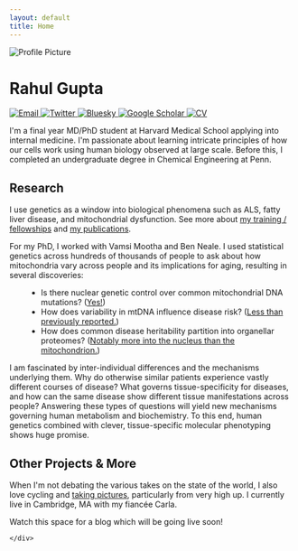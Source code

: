 ```yaml
---
layout: default
title: Home
---
```


<div class="homepage-layout">
  <div class="sidebar">
    <div class="profile-section">
      <div class="profile-section__container">
        <img src="/assets/images/cropped_1E982D74-C3B6-4626-9876-CCC5CF17A825.JPG" alt="Profile Picture">
        <h1>Rahul Gupta</h1>
        <div class="social-icons">
          <a href="mailto:rahul@broadinstitute.org" target="_blank" aria-label="Email">
            <img src="/assets/icons/email.svg" alt="Email">
          </a>
          <a href="https://twitter.com/rahulg603" target="_blank" aria-label="Twitter">
            <img src="/assets/icons/x-twitter.svg" alt="Twitter">
          </a>
          <a href="https://bsky.app/profile/rahulg603.bsky.social" target="_blank" aria-label="Bluesky">
            <img src="/assets/icons/bluesky.svg" alt="Bluesky">
          </a>
          <a href="https://scholar.google.com/citations?user=mEIsOuMAAAAJ&hl=en" target="_blank" aria-label="Google Scholar">
            <img src="/assets/icons/scholar.svg" alt="Google Scholar">
          </a>
          <a href="/assets/cv.pdf" target="_blank" aria-label="CV">
            <img src="/assets/icons/cv.svg" alt="CV">
          </a>
        </div>
      </div>
    </div>
  </div>
  
  <div class="main-content">
    <div class="main-content__container">
      <section class="about">
        <p>I'm a final year MD/PhD student at Harvard Medical School applying into internal medicine. I'm passionate about learning intricate principles of how our cells work using human biology observed at large scale. Before this, I completed an undergraduate degree in Chemical Engineering at Penn.</p>
      </section>      
      <section>
        <h2>Research</h2>
        <p>I use genetics as a window into biological phenomena such as ALS, fatty liver disease, and mitochondrial dysfunction. See more about <a href="/education" class="nav-link">my training / fellowships</a> and <a href="/publications" class="nav-link">my publications</a>.</p>
        <p>For my PhD, I worked with Vamsi Mootha and Ben Neale. I used statistical genetics across hundreds of thousands of people to ask about how mitochondria vary across people and its implications for aging, resulting in several discoveries:</p>
        <div style="padding-left: 2rem;">
          <ul>
            <li>Is there nuclear genetic control over common mitochondrial DNA mutations? (<a href="https://www.nature.com/articles/s41586-023-06426-5">Yes!</a>)</li>
            <li>How does variability in mtDNA influence disease risk? (<a href="https://www.nature.com/articles/s41586-023-06426-5#Fig1">Less than previously reported.</a>)</li>
            <li>How does common disease heritability partition into organellar proteomes? (<a href="https://elifesciences.org/articles/68610">Notably more into the nucleus than the mitochondrion.</a>)</li>
          </ul>
        </div>
        <p>I am fascinated by inter-individual differences and the mechanisms underlying them. Why do otherwise similar patients experience vastly different courses of disease? What governs tissue-specificity for diseases, and how can the same disease show different tissue manifestations across people? Answering these types of questions will yield new mechanisms governing human metabolism and biochemistry. To this end, human genetics combined with clever, tissue-specific molecular phenotyping shows huge promise.</p>
      </section>
      <section>
        <h2>Other Projects & More</h2>
        <p>When I'm not debating the various takes on the state of the world, I also love cycling and <a href="https://flic.kr/s/aHBqjC5iPE">taking pictures</a>, particularly from very high up. I currently live in Cambridge, MA with my fiancée Carla.</p>
        <p>Watch this space for a blog which will be going live soon!</p> 
      </section>

    </div>
  </div>
</div>
